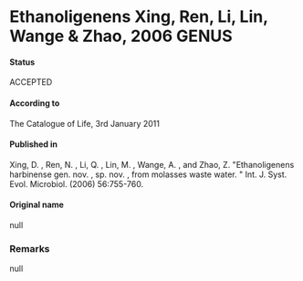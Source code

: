 # Ethanoligenens Xing, Ren, Li, Lin, Wange & Zhao, 2006 GENUS

#### Status
ACCEPTED

#### According to
The Catalogue of Life, 3rd January 2011

#### Published in
Xing, D. , Ren, N. , Li, Q. , Lin, M. , Wange, A. , and Zhao, Z. "Ethanoligenens harbinense gen. nov. , sp. nov. , from molasses waste water. " Int. J. Syst. Evol. Microbiol. (2006) 56:755-760.

#### Original name
null

### Remarks
null